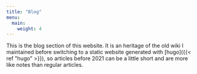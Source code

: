 ```yaml
---
title: "Blog"
menu:
  main:
    weight: 4
---
```


This is the blog section of this website. It is an heritage of the old wiki I maintained before switching to a static website generated with [hugo]({{< ref "hugo" >}}), so articles before 2021 can be a little short and are more like notes than regular articles.

